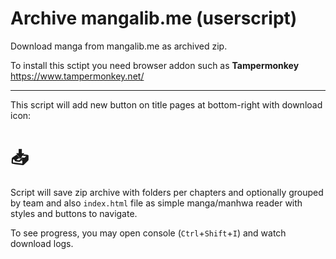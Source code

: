 # Archive mangalib.me (userscript)
Download manga from mangalib.me as archived zip.

To install this sctipt you need browser addon such as **Tampermonkey** https://www.tampermonkey.net/

----

This script will add new button on title pages at bottom-right with download icon:
# 📥

Script will save zip archive with folders per chapters and optionally grouped by team and also `index.html` file as simple manga/manhwa reader with styles and buttons to navigate.

To see progress, you may open console (`Ctrl`+`Shift`+`I`) and watch download logs.
